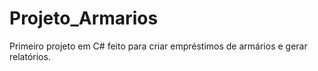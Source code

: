 # Projeto_Armarios

Primeiro projeto em C# feito para criar empréstimos de armários e gerar relatórios.
